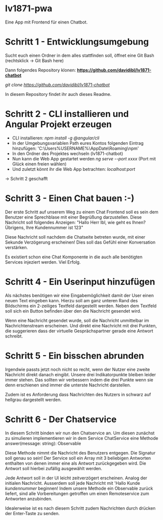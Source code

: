 # lv1871-pwa
Eine App mit Frontend für einen Chatbot.


# Schritt 1 - Entwicklungsumgebung

Sucht euch einen Ordner in dem alles stattfinden soll, öffnet eine Git Bash (rechtsklick -> Git Bash here)

Dann folgendes Repository klonen:
**https://github.com/davidibl/lv1871-chatbot**

*git clone https://github.com/davidibl/lv1871-chatbot*

In diesem Repository findet ihr auch dieses Readme.

# Schritt 2 - CLI installieren und Angular Projekt erzeugen

- CLI installieren: *npm install -g @angular/cli*
- In der Umgebungsvariablen Path eures Kontos folgenden Eintrag hinzufügen: 'C:\Users\%USERNAME%\AppDate\Roaming\npm'
- In den Ordner des Projektes wechseln (lv1871-chatbot)
- Nun kann die Web App gestartet werden *ng serve --port xxxx* (Port mit Glück einen freien wählen)
- Und zuletzt könnt ihr die Web App betrachten: *localhost:port*

-> Schritt 2 geschafft

# Schritt 3 - Einen Chat bauen :-)

Der erste Schritt auf unserem Weg zu einem Chat Frontend soll es sein dem Benutzer eine Sprechblase mit einer Begrüßung
darzustellen.
Diese Nachricht soll folgendes Anzeigen:
"Hallo Herr Ibl, wie geht es Ihnen? Übrigens, Ihre Kundennummer ist 123"

Diese Nachricht soll nachdem die Chatseite betreten wurde, mit einer Sekunde Verzögerung erscheinen! Dies soll
das Gefühl einer Konversation verstärken.

Es existiert schon eine Chat Komponente in die auch alle benötigten Services injeziert werden.
Viel Erfolg.


# Schritt 4 - Ein Userinput hinzufügen

Als nächstes benötigen wir eine Eingabemöglichkeit damit der User einen neuen Text eingeben kann.
Hierzu soll am ganz unteren Rand des Bildschirms ein 2-zeiliges Textfeld dargestellt werden.
Neben dem Textfeld soll sich ein Button befinden über den die Nachricht gesendet wird.

Wenn eine Nachricht gesendet wurde, soll die Nachricht unmittelbar im Nachrichtenstream erscheinen.
Und direkt eine Nachricht mit drei Punkten, die suggerieren dass der virtuelle Gesprächspartner
gerade eine Antwort schreibt.


# Schritt 5 - Ein bisschen abrunden

Irgendwie passts jetzt noch nicht so recht, wenn der Nutzer eine zweite Nachricht direkt danach eingibt.
Unsere drei Indikatorpunkte bleiben leider immer stehen.
Das sollten wir verbessern indem die drei Punkte wenn sie denn erschienen sind immer die unterste Nachricht darstellen.

Zudem ist es Anforderung dass Nachrichten des Nutzers in schwarz auf hellgrau dargestellt werden.


# Schritt 6 - Der Chatservice

In diesem Schritt binden wir nun den Chatservice an.
Um diesen zunächst zu simulieren implementieren wir in dem Service ChatService eine Methode
answer(message: string): Observable<ChatMessage>

Diese Methode nimmt die Nachricht des Benutzers entgegen. Die Signatur soll genau so sein!
Der Service soll ein Array mit 3 beliebigen Antworten enthalten von denen immer eine als Antwort zurückgegeben wird.
Die Antwort soll hierbei zufällig ausgewählt werden.

Jede Antwort soll in der UI leicht zeitverzögert erscheinen. Analog der initialen Nachricht.
Ausserdem soll jede Nachricht mit 'Hallo Kunde *kundennummer* beginnen!
Indem unsere Methode ein Observable zurück liefert, sind alle Vorbereitungen getroffen um einen Remoteservice
zum Antworten anzubinden.

Idealerweise ist es nach diesem Schritt zudem Nachrichten durch drücken der Enter-Taste zu senden.
